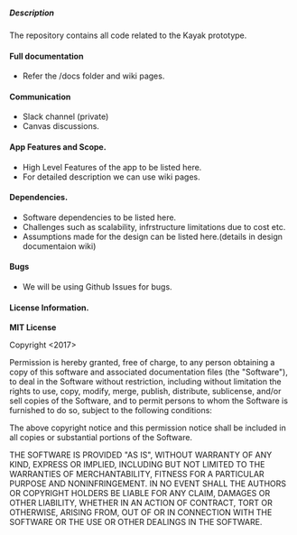 ##### Description

The repository contains all code related to the Kayak prototype.


#### Full documentation
- Refer the /docs folder and wiki pages.

#### Communication
- Slack channel (private)
- Canvas discussions.

#### App Features and Scope.
- High Level Features of the app to be listed here.
- For detailed description we can use wiki pages.


#### Dependencies.
- Software dependencies to be listed here.
- Challenges such as scalability, infrstructure limitations due to cost etc.
- Assumptions made for the design can be listed here.(details in design documentaion wiki)


#### Bugs
- We will be using Github Issues for bugs.


#### License Information.

**MIT License**

Copyright <2017> <cmpe273>

Permission is hereby granted, free of charge, to any person obtaining a copy of this software and associated documentation files (the "Software"), to deal in the Software without restriction, including without limitation the rights to use, copy, modify, merge, publish, distribute, sublicense, and/or sell copies of the Software, and to permit persons to whom the Software is furnished to do so, subject to the following conditions:

The above copyright notice and this permission notice shall be included in all copies or substantial portions of the Software.

THE SOFTWARE IS PROVIDED "AS IS", WITHOUT WARRANTY OF ANY KIND, EXPRESS OR IMPLIED, INCLUDING BUT NOT LIMITED TO THE WARRANTIES OF MERCHANTABILITY, FITNESS FOR A PARTICULAR PURPOSE AND NONINFRINGEMENT. IN NO EVENT SHALL THE AUTHORS OR COPYRIGHT HOLDERS BE LIABLE FOR ANY CLAIM, DAMAGES OR OTHER LIABILITY, WHETHER IN AN ACTION OF CONTRACT, TORT OR OTHERWISE, ARISING FROM, OUT OF OR IN CONNECTION WITH THE SOFTWARE OR THE USE OR OTHER DEALINGS IN THE SOFTWARE.
